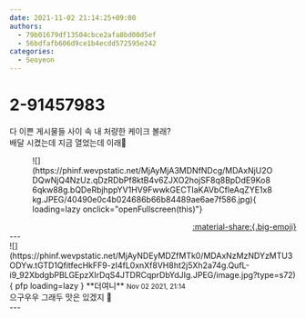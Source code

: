 ```yaml
---
date: 2021-11-02 21:14:25+09:00
authors:
  - 79b01679df13504cbce2afa8bd00d5ef
  - 56bdfafb606d9ce1b4ecdd572595e242
categories:
  - Seoyeon
---
```


# 2-91457983

<div class="post-container" markdown="1">
<div class="content-container md-sidebar__scrollwrap" markdown="1">

다 이쁜 게시물들 사이 속 내 처량한 케이크 볼래?<br>배달 시켰는데 지금 열었는데 이래🥺
<figure markdown="1">
![](https://phinf.wevpstatic.net/MjAyMjA3MDNfNDcg/MDAxNjU2ODQwNjQ4NzUz.qDzRDbPf8ktB4v6ZJXO2hojSF8q8BpDdE9Ko86qkw88g.bQDeRbjhppYV1HV9FwwkGECTIaKAVbCfleAqZYE1x8kg.JPEG/40490e0c4b024686b66b84489ae6ae7f586.jpg){ loading=lazy onclick="openFullscreen(this)"}
</figure>


</div>
</div>

<div style="text-align: right;" markdown="1">
<a href="https://weverse.io/fromis9/fanpost/2-91457983" style="text-align: right;">:material-share:{.big-emoji}</a>
</div>
---

<div class="comments-container md-sidebar__scrollwrap" markdown="1">
<div class="comment" markdown="1">
<div class='id-container' markdown="1">
![](https://phinf.wevpstatic.net/MjAyNDEyMDZfMTk0/MDAxNzMzNDYzMTU3ODYw.tGTD1QfitfecHkFF9-zI4fL0xnXf8VH8ht2j5Xh2a74g.QufL-i9_92XbdgbPBLGEpzXIrDqS4JTDRCqprDbYdJIg.JPEG/image.jpg?type=s72){ pfp loading=lazy }
**<span class="artist">더여니</span>** <small>Nov 02 2021, 21:14</small><br>
</div>
<div class='comment-body' markdown="1">
으구우우 그래두 맛은 있겠지 🤭
</div>
</div>
</div>
---
